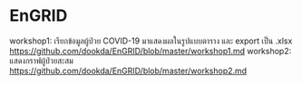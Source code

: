 # EnGRID
workshop1: เรียกข้อมูลผู้ป่วย COVID-19 มาแสดงผลในรูปแบบตาราง และ export เป็น .xlsx 
https://github.com/dookda/EnGRID/blob/master/workshop1.md
workshop2: แสดงกราฟผู้ป่วยสะสม
https://github.com/dookda/EnGRID/blob/master/workshop2.md
